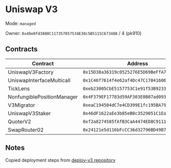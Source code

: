 # Uniswap V3

Mode: `managed`

Owner: `0x49e0fd3800C117357057534E30c5B5115C673488` / 4  (pk910)

## Contracts 

| Contract | Address | Source |
| -------- | ------- | ------ |
| UniswapV3Factory | `0x15D38a36319c0525276E5D69BeFfA7aB4f55845A`  | [UniswapV3Factory.sol](https://github.com/Uniswap/v3-core/blob/v1.0.0/contracts/UniswapV3Factory.sol) |
| UniswapInterfaceMulticall | `0x1C46f7614f4e62af4Dc47C170416062BA7d73744`  | [UniswapInterfaceMulticall.sol](https://github.com/Uniswap/v3-periphery/blob/main/contracts/lens/UniswapInterfaceMulticall.sol) |
| TickLens | `0xeb23005CbE5157753C1e91f53B92337f5C0E51c2`  | [TickLens.sol](https://github.com/Uniswap/v3-periphery/blob/main/contracts/lens/TickLens.sol) |
| NonfungiblePositionManager | `0x4F379EF17783d59AF303E8B07ad0935506e00f4E`  | [NonfungiblePositionManager.sol](https://github.com/Uniswap/v3-periphery/blob/main/contracts/NonfungiblePositionManager.sol) |
| V3Migrator | `0xeaC194504dC7e4CD399E1fc195BA7915f80Be317`  | [V3Migrator.sol](https://github.com/Uniswap/v3-periphery/blob/main/contracts/V3Migrator.sol) |
| UniswapV3Staker | `0x46dF1622aEe3b85eB0c3529051C1EaA903E1E8FF`  | [UniswapV3Staker.sol](https://github.com/Uniswap/v3-staker/blob/main/contracts/UniswapV3Staker.sol) |
| QuoterV2 | `0xf2a8274585fAfB3CaA4474ED8C911185f42b5dA0`  | [QuoterV2.sol](https://github.com/Uniswap/v3-periphery/blob/main/contracts/lens/QuoterV2.sol) |
| SwapRouter02 | `0x24121e5d116bFcCC36d32796BD49B7C82FA6d00c`  | [SwapRouter02.sol](https://github.com/Uniswap/swap-router-contracts/blob/main/contracts/SwapRouter02.sol) |

## Notes

Copied deployment steps from [deploy-v3 repository](https://github.com/Uniswap/deploy-v3)
